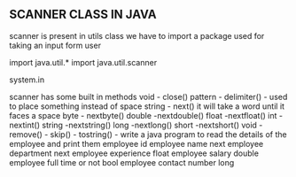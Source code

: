 ## SCANNER CLASS IN JAVA
scanner is present in utils class we have to import a package 
used for taking an input form user 

import java.util.*
import java.util.scanner

system.in

scanner has some built in methods
void - close()
pattern - delimiter() - used to place something instead of space
string - next() it will take a word until it faces a space 
byte - nextbyte() 
double -nextdouble()
float -nextfloat()
int -nextint()
string -nextstring()
long -nextlong()
short -nextshort()
void - remove()
      - skip()
      -  tostring()
      -
write a java program to read the details of the employee and print them
	employee id 
employee name next
employee department next
employee experience float
employee salary double
employee full time or not bool
employee contact number long